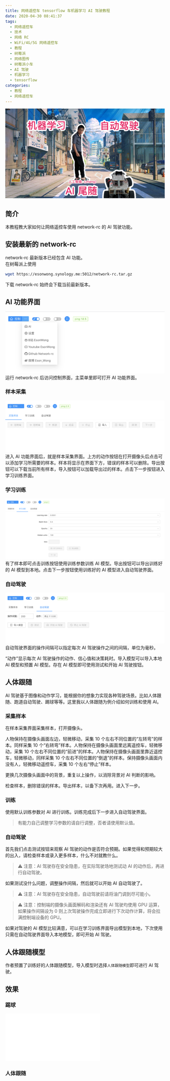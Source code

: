 ```yaml
---
title: 网络遥控车 tensorflow 车机器学习 AI 驾驶教程
date: 2020-04-30 08:41:37
tags:
  - 网络遥控车
  - 技术
  - 网络 RC
  - WiFi/4G/5G 网络遥控车
  - 教程
  - 树莓派
  - 网络图传
  - 树莓派小车
  - AI 驾驶
  - 机器学习
  - tensorflow
categories:
  - 教程
  - 网络遥控车
---
```


![AI 驾驶]

<!-- more  -->

## 简介

本教程教大家如何让网络遥控车使用 network-rc 的 AI 驾驶功能。

## 安装最新的 network-rc

network-rc 最新版本已经包含 AI 功能。  
在树莓派上使用

```bash
wget https://esonwong.synology.me:5012/network-rc.tar.gz
```

下载 network-rc 始终会下载当前最新版本。

## AI 功能界面

![network-rc 主菜单]
运行 network-rc 后访问控制界面，主菜单里即可打开 AI 功能界面。

### 样本采集

![network-rc AI 样本采集]
进入 AI 功能界面后，就是样本采集界面。上方的动作按钮在打开摄像头后点击可以添加学习所需要的样本。样本将显示在界面下方，错误的样本可以删除。导出按钮可以下载当前所有样本，导入按钮可以加载导出过的样本。点击下一步按钮进入学习训练界面。

### 学习训练

![network-rc AI 学习训练]
有了样本即可点击训练按钮使用训练参数训练 AI 模型。导出按钮可以导出训练好的 AI 模型到本地。点击下一步按钮使用训练好的 AI 模型进入自动驾驶界面。

### 自动驾驶

![network-rc AI 自动驾驶]
自动驾驶界面的操作间隔可以指定每次 AI 驾驶操作之间的间隔，单位为毫秒。

“动作”显示每次 AI 驾驶操作的动作、信心值和决策耗时。导入模型可以导入本地 AI 模型和预置 AI 模型。存在 AI 模型即可使用测试和开始 AI 驾驶按钮。

## 人体跟随

AI 驾驶基于图像和动作学习，能根据你的想象力实现各种驾驶场景。比如人体跟随、跑道自动驾驶、踢球等等。这里我以人体跟随为例介绍如何训练和使用 AI。

### 采集样本

在样本采集界面采集样本，打开摄像头。

人物保持在摄像头画面左边，轻微移动，采集 10 个左右不同位置的“左转弯”的样本。同样采集 10 个“右转弯”样本。人物保持在摄像头画面里远离遥控车，轻微移动，采集 10 个左右不同位置的“前进”的样本。人物保持在摄像头画面里靠近遥控车，轻微移动，同样采集 10 个左右不同位置的“倒退”的样本。保持摄像头画面内没有人，轻微移动遥控车，采集 10 个左右“停止”样本。

更换几次摄像头画面中的背景，重复以上操作，以消除背景对 AI 判断的影响。

检查样本，删除错误的样本。导出样本，以备下次再用。进入下一步。

### 训练

使用默认训练参数对 AI 进行训练。训练完成后下一步进入自动驾驶界面。

> 有能力自己调整学习参数的请自行调整，否者请使用默认值。

### 自动驾驶

首先我们点击测试按钮来观察 AI 驾驶的动作是否符合预期。如果觉得和预期较大的出入，请检查样本或录入更多样本，什么不对就教什么。

> ⚠️ 注意：AI 驾驶存在安全隐患，在实际驾驶场地测试动 AI 的动作后，再进行自动驾驶。

如果测试没什么问题，调整操作间隔，然后就可以开始 AI 自动驾驶了。

> ⚠️ 注意：AI 驾驶存在安全隐患，自动驾驶前请将油门调到尽可能小。

> ⚠️ 注意：控制端的摄像头画面解码和渲染还有 AI 驾驶均使用 GPU 运算，如果操作间隔设为 0 则上次驾驶操作完成立即进行下次动作计算，将会拉满控制端设备的 GPU。

如果对驾驶的 AI 模型比较满意，可以在学习训练界面导出模型到本地，下次使用只需在自动驾驶界面导入本地模型，即可开始 AI 驾驶。

## 人体跟随模型

作者预置了训练好的人体跟随模型，导入模型时选择`人体跟随模型`即可进行 AI 驾驶。

## 效果
### 踢球
<iframe src="//player.bilibili.com/player.html?aid=837937095&bvid=BV1qg4y1z71q&cid=184788894&page=1" scrolling="no" border="0" frameborder="no" framespacing="0" allowfullscreen="true"> </iframe>

### 人体跟随


[ai 驾驶]: /asset/4G:5G%20网络RC遥控车04%20-%20AI%20学习教程？-封面.jpg
[network-rc 主菜单]: /asset/network-rc-menu.png
[network-rc ai 样本采集]: /asset/network-rc-ai-sample.png
[network-rc ai 学习训练]: /asset/network-rc-ai-learning.png
[network-rc ai 自动驾驶]: /asset/network-rc-ai-drive.png

